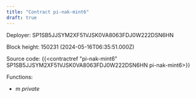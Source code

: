 ```yaml
---
title: "Contract pi-nak-mint6"
draft: true
---
```

Deployer: SP1SB5JJSYM2XF51VJSK0VA8063FDJ0W222DSN6HN


 



Block height: 150231 (2024-05-16T06:35:51.000Z)

Source code: {{<contractref "pi-nak-mint6" SP1SB5JJSYM2XF51VJSK0VA8063FDJ0W222DSN6HN pi-nak-mint6>}}

Functions:

* m _private_
